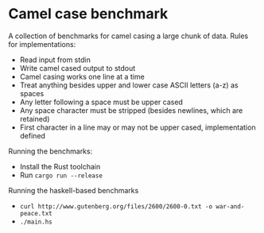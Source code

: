 # Camel case benchmark

A collection of benchmarks for camel casing a large chunk of data. Rules for
implementations:

* Read input from stdin
* Write camel cased output to stdout
* Camel casing works one line at a time
* Treat anything besides upper and lower case ASCII letters (a-z) as spaces
* Any letter following a space must be upper cased
* Any space character must be stripped (besides newlines, which are retained)
* First character in a line may or may not be upper cased, implementation defined

Running the benchmarks:

* Install the Rust toolchain
* Run `cargo run --release`

Running the haskell-based benchmarks

* `curl http://www.gutenberg.org/files/2600/2600-0.txt -o war-and-peace.txt`
* `./main.hs`
